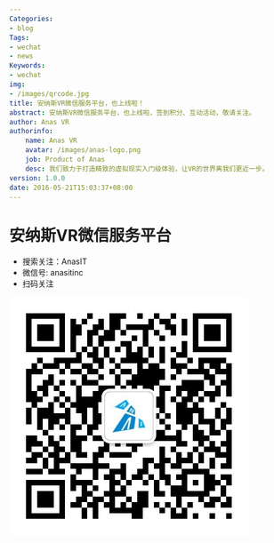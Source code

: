 ```yaml
---
Categories:
- blog
Tags:
- wechat
- news
Keywords:
- wechat
img:
- /images/qrcode.jpg
title: 安纳斯VR微信服务平台，也上线啦！
abstract: 安纳斯VR微信服务平台，也上线啦，签到积分、互动活动，敬请关注。
author: Anas VR
authorinfo:
    name: Anas VR
    avatar: /images/anas-logo.png
    job: Product of Anas
    desc: 我们致力于打造精致的虚拟现实入门级体验，让VR的世界离我们更近一步。
version: 1.0.0
date: 2016-05-21T15:03:37+08:00
---
```


# 安纳斯VR微信服务平台
- 搜索关注：AnasIT
- 微信号: anasitinc
- 扫码关注

![安纳斯VR](/images/qrcode.jpg)
